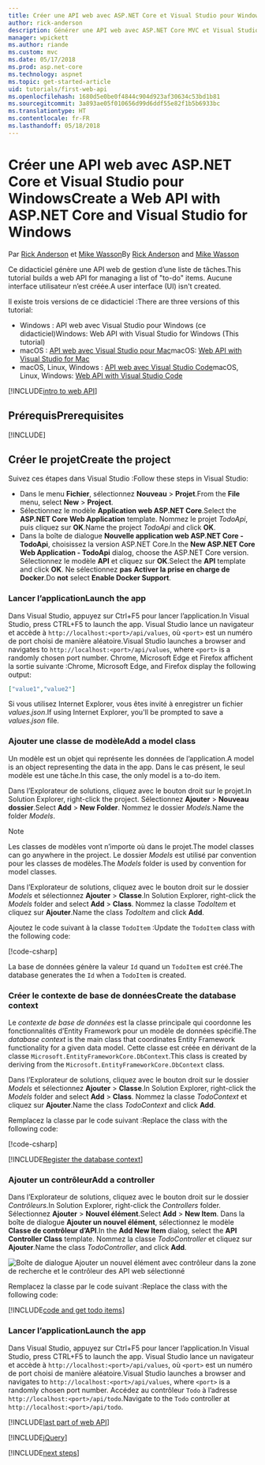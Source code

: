 ```yaml
---
title: Créer une API web avec ASP.NET Core et Visual Studio pour Windows
author: rick-anderson
description: Générer une API web avec ASP.NET Core MVC et Visual Studio pour Windows
manager: wpickett
ms.author: riande
ms.custom: mvc
ms.date: 05/17/2018
ms.prod: asp.net-core
ms.technology: aspnet
ms.topic: get-started-article
uid: tutorials/first-web-api
ms.openlocfilehash: 1680d5e0be0f4844c904d923af30634c53bd1b81
ms.sourcegitcommit: 3a893ae05f010656d99d6ddf55e82f1b5b6933bc
ms.translationtype: HT
ms.contentlocale: fr-FR
ms.lasthandoff: 05/18/2018
---
```

# <a name="create-a-web-api-with-aspnet-core-and-visual-studio-for-windows"></a><span data-ttu-id="31c55-103">Créer une API web avec ASP.NET Core et Visual Studio pour Windows</span><span class="sxs-lookup"><span data-stu-id="31c55-103">Create a Web API with ASP.NET Core and Visual Studio for Windows</span></span>

<span data-ttu-id="31c55-104">Par [Rick Anderson](https://twitter.com/RickAndMSFT) et [Mike Wasson](https://github.com/mikewasson)</span><span class="sxs-lookup"><span data-stu-id="31c55-104">By [Rick Anderson](https://twitter.com/RickAndMSFT) and [Mike Wasson](https://github.com/mikewasson)</span></span>

<span data-ttu-id="31c55-105">Ce didacticiel génère une API web de gestion d’une liste de tâches.</span><span class="sxs-lookup"><span data-stu-id="31c55-105">This tutorial builds a web API for managing a list of "to-do" items.</span></span> <span data-ttu-id="31c55-106">Aucune interface utilisateur n’est créée.</span><span class="sxs-lookup"><span data-stu-id="31c55-106">A user interface (UI) isn't created.</span></span>

<span data-ttu-id="31c55-107">Il existe trois versions de ce didacticiel :</span><span class="sxs-lookup"><span data-stu-id="31c55-107">There are three versions of this tutorial:</span></span>

* <span data-ttu-id="31c55-108">Windows : API web avec Visual Studio pour Windows (ce didacticiel)</span><span class="sxs-lookup"><span data-stu-id="31c55-108">Windows: Web API with Visual Studio for Windows (This tutorial)</span></span>
* <span data-ttu-id="31c55-109">macOS : [API web avec Visual Studio pour Mac](xref:tutorials/first-web-api-mac)</span><span class="sxs-lookup"><span data-stu-id="31c55-109">macOS: [Web API with Visual Studio for Mac](xref:tutorials/first-web-api-mac)</span></span>
* <span data-ttu-id="31c55-110">macOS, Linux, Windows : [API web avec Visual Studio Code](xref:tutorials/web-api-vsc)</span><span class="sxs-lookup"><span data-stu-id="31c55-110">macOS, Linux, Windows: [Web API with Visual Studio Code](xref:tutorials/web-api-vsc)</span></span>

<!-- WARNING: The code AND images in this doc are used by uid: tutorials/web-api-vsc, tutorials/first-web-api-mac and tutorials/first-web-api. If you change any code/images in this tutorial, update uid: tutorials/web-api-vsc -->

[!INCLUDE[intro to web API](../includes/webApi/intro.md)]

## <a name="prerequisites"></a><span data-ttu-id="31c55-111">Prérequis</span><span class="sxs-lookup"><span data-stu-id="31c55-111">Prerequisites</span></span>

[!INCLUDE[](~/includes/net-core-prereqs-windows.md)]

## <a name="create-the-project"></a><span data-ttu-id="31c55-112">Créer le projet</span><span class="sxs-lookup"><span data-stu-id="31c55-112">Create the project</span></span>

<span data-ttu-id="31c55-113">Suivez ces étapes dans Visual Studio :</span><span class="sxs-lookup"><span data-stu-id="31c55-113">Follow these steps in Visual Studio:</span></span>

* <span data-ttu-id="31c55-114">Dans le menu **Fichier**, sélectionnez **Nouveau** > **Projet**.</span><span class="sxs-lookup"><span data-stu-id="31c55-114">From the **File** menu, select **New** > **Project**.</span></span>
* <span data-ttu-id="31c55-115">Sélectionnez le modèle **Application web ASP.NET Core**.</span><span class="sxs-lookup"><span data-stu-id="31c55-115">Select the **ASP.NET Core Web Application** template.</span></span> <span data-ttu-id="31c55-116">Nommez le projet *TodoApi*, puis cliquez sur **OK**.</span><span class="sxs-lookup"><span data-stu-id="31c55-116">Name the project *TodoApi* and click **OK**.</span></span>
* <span data-ttu-id="31c55-117">Dans la boîte de dialogue **Nouvelle application web ASP.NET Core - TodoApi**, choisissez la version ASP.NET Core.</span><span class="sxs-lookup"><span data-stu-id="31c55-117">In the **New ASP.NET Core Web Application - TodoApi** dialog, choose the ASP.NET Core version.</span></span> <span data-ttu-id="31c55-118">Sélectionnez le modèle **API** et cliquez sur **OK**.</span><span class="sxs-lookup"><span data-stu-id="31c55-118">Select the **API** template and click **OK**.</span></span> <span data-ttu-id="31c55-119">Ne sélectionnez **pas** **Activer la prise en charge de Docker**.</span><span class="sxs-lookup"><span data-stu-id="31c55-119">Do **not** select **Enable Docker Support**.</span></span>

### <a name="launch-the-app"></a><span data-ttu-id="31c55-120">Lancer l’application</span><span class="sxs-lookup"><span data-stu-id="31c55-120">Launch the app</span></span>

<span data-ttu-id="31c55-121">Dans Visual Studio, appuyez sur Ctrl+F5 pour lancer l’application.</span><span class="sxs-lookup"><span data-stu-id="31c55-121">In Visual Studio, press CTRL+F5 to launch the app.</span></span> <span data-ttu-id="31c55-122">Visual Studio lance un navigateur et accède à `http://localhost:<port>/api/values`, où `<port>` est un numéro de port choisi de manière aléatoire.</span><span class="sxs-lookup"><span data-stu-id="31c55-122">Visual Studio launches a browser and navigates to `http://localhost:<port>/api/values`, where `<port>` is a randomly chosen port number.</span></span> <span data-ttu-id="31c55-123">Chrome, Microsoft Edge et Firefox affichent la sortie suivante :</span><span class="sxs-lookup"><span data-stu-id="31c55-123">Chrome, Microsoft Edge, and Firefox display the following output:</span></span>

```json
["value1","value2"]
```

<span data-ttu-id="31c55-124">Si vous utilisez Internet Explorer, vous êtes invité à enregistrer un fichier *values.json*.</span><span class="sxs-lookup"><span data-stu-id="31c55-124">If using Internet Explorer, you'll be prompted to save a *values.json* file.</span></span>

### <a name="add-a-model-class"></a><span data-ttu-id="31c55-125">Ajouter une classe de modèle</span><span class="sxs-lookup"><span data-stu-id="31c55-125">Add a model class</span></span>

<span data-ttu-id="31c55-126">Un modèle est un objet qui représente les données de l’application.</span><span class="sxs-lookup"><span data-stu-id="31c55-126">A model is an object representing the data in the app.</span></span> <span data-ttu-id="31c55-127">Dans le cas présent, le seul modèle est une tâche.</span><span class="sxs-lookup"><span data-stu-id="31c55-127">In this case, the only model is a to-do item.</span></span>

<span data-ttu-id="31c55-128">Dans l’Explorateur de solutions, cliquez avec le bouton droit sur le projet.</span><span class="sxs-lookup"><span data-stu-id="31c55-128">In Solution Explorer, right-click the project.</span></span> <span data-ttu-id="31c55-129">Sélectionnez **Ajouter** > **Nouveau dossier**.</span><span class="sxs-lookup"><span data-stu-id="31c55-129">Select **Add** > **New Folder**.</span></span> <span data-ttu-id="31c55-130">Nommez le dossier *Models*.</span><span class="sxs-lookup"><span data-stu-id="31c55-130">Name the folder *Models*.</span></span>

> [!NOTE]
> <span data-ttu-id="31c55-131">Les classes de modèles vont n’importe où dans le projet.</span><span class="sxs-lookup"><span data-stu-id="31c55-131">The model classes can go anywhere in the project.</span></span> <span data-ttu-id="31c55-132">Le dossier *Models* est utilisé par convention pour les classes de modèles.</span><span class="sxs-lookup"><span data-stu-id="31c55-132">The *Models* folder is used by convention for model classes.</span></span>

<span data-ttu-id="31c55-133">Dans l’Explorateur de solutions, cliquez avec le bouton droit sur le dossier *Models* et sélectionnez **Ajouter** > **Classe**.</span><span class="sxs-lookup"><span data-stu-id="31c55-133">In Solution Explorer, right-click the *Models* folder and select **Add** > **Class**.</span></span> <span data-ttu-id="31c55-134">Nommez la classe *TodoItem* et cliquez sur **Ajouter**.</span><span class="sxs-lookup"><span data-stu-id="31c55-134">Name the class *TodoItem* and click **Add**.</span></span>

<span data-ttu-id="31c55-135">Ajoutez le code suivant à la classe `TodoItem` :</span><span class="sxs-lookup"><span data-stu-id="31c55-135">Update the `TodoItem` class with the following code:</span></span>

[!code-csharp[](first-web-api/samples/2.0/TodoApi/Models/TodoItem.cs)]

<span data-ttu-id="31c55-136">La base de données génère la valeur `Id` quand un `TodoItem` est créé.</span><span class="sxs-lookup"><span data-stu-id="31c55-136">The database generates the `Id` when a `TodoItem` is created.</span></span>

### <a name="create-the-database-context"></a><span data-ttu-id="31c55-137">Créer le contexte de base de données</span><span class="sxs-lookup"><span data-stu-id="31c55-137">Create the database context</span></span>

<span data-ttu-id="31c55-138">Le *contexte de base de données* est la classe principale qui coordonne les fonctionnalités d’Entity Framework pour un modèle de données spécifié.</span><span class="sxs-lookup"><span data-stu-id="31c55-138">The *database context* is the main class that coordinates Entity Framework functionality for a given data model.</span></span> <span data-ttu-id="31c55-139">Cette classe est créée en dérivant de la classe `Microsoft.EntityFrameworkCore.DbContext`.</span><span class="sxs-lookup"><span data-stu-id="31c55-139">This class is created by deriving from the `Microsoft.EntityFrameworkCore.DbContext` class.</span></span>

<span data-ttu-id="31c55-140">Dans l’Explorateur de solutions, cliquez avec le bouton droit sur le dossier *Models* et sélectionnez **Ajouter** > **Classe**.</span><span class="sxs-lookup"><span data-stu-id="31c55-140">In Solution Explorer, right-click the *Models* folder and select **Add** > **Class**.</span></span> <span data-ttu-id="31c55-141">Nommez la classe *TodoContext* et cliquez sur **Ajouter**.</span><span class="sxs-lookup"><span data-stu-id="31c55-141">Name the class *TodoContext* and click **Add**.</span></span>

<span data-ttu-id="31c55-142">Remplacez la classe par le code suivant :</span><span class="sxs-lookup"><span data-stu-id="31c55-142">Replace the class with the following code:</span></span>

[!code-csharp[](first-web-api/samples/2.0/TodoApi/Models/TodoContext.cs)]

[!INCLUDE[Register the database context](../includes/webApi/register_dbContext.md)]

### <a name="add-a-controller"></a><span data-ttu-id="31c55-143">Ajouter un contrôleur</span><span class="sxs-lookup"><span data-stu-id="31c55-143">Add a controller</span></span>

<span data-ttu-id="31c55-144">Dans l’Explorateur de solutions, cliquez avec le bouton droit sur le dossier *Contrôleurs*.</span><span class="sxs-lookup"><span data-stu-id="31c55-144">In Solution Explorer, right-click the *Controllers* folder.</span></span> <span data-ttu-id="31c55-145">Sélectionnez **Ajouter** > **Nouvel élément**.</span><span class="sxs-lookup"><span data-stu-id="31c55-145">Select **Add** > **New Item**.</span></span> <span data-ttu-id="31c55-146">Dans la boîte de dialogue **Ajouter un nouvel élément**, sélectionnez le modèle **Classe de contrôleur d’API**.</span><span class="sxs-lookup"><span data-stu-id="31c55-146">In the **Add New Item** dialog, select the **API Controller Class** template.</span></span> <span data-ttu-id="31c55-147">Nommez la classe *TodoController* et cliquez sur **Ajouter**.</span><span class="sxs-lookup"><span data-stu-id="31c55-147">Name the class *TodoController*, and click **Add**.</span></span>

![Boîte de dialogue Ajouter un nouvel élément avec contrôleur dans la zone de recherche et le contrôleur des API web sélectionné](first-web-api/_static/new_controller.png)

<span data-ttu-id="31c55-149">Remplacez la classe par le code suivant :</span><span class="sxs-lookup"><span data-stu-id="31c55-149">Replace the class with the following code:</span></span>

[!INCLUDE[code and get todo items](../includes/webApi/getTodoItems.md)]

### <a name="launch-the-app"></a><span data-ttu-id="31c55-150">Lancer l’application</span><span class="sxs-lookup"><span data-stu-id="31c55-150">Launch the app</span></span>

<span data-ttu-id="31c55-151">Dans Visual Studio, appuyez sur Ctrl+F5 pour lancer l’application.</span><span class="sxs-lookup"><span data-stu-id="31c55-151">In Visual Studio, press CTRL+F5 to launch the app.</span></span> <span data-ttu-id="31c55-152">Visual Studio lance un navigateur et accède à `http://localhost:<port>/api/values`, où `<port>` est un numéro de port choisi de manière aléatoire.</span><span class="sxs-lookup"><span data-stu-id="31c55-152">Visual Studio launches a browser and navigates to `http://localhost:<port>/api/values`, where `<port>` is a randomly chosen port number.</span></span> <span data-ttu-id="31c55-153">Accédez au contrôleur `Todo` à l’adresse `http://localhost:<port>/api/todo`.</span><span class="sxs-lookup"><span data-stu-id="31c55-153">Navigate to the `Todo` controller at `http://localhost:<port>/api/todo`.</span></span>

[!INCLUDE[last part of web API](../includes/webApi/end.md)]

[!INCLUDE[jQuery](../includes/webApi/add-jquery.md)]

[!INCLUDE[next steps](../includes/webApi/next.md)]
